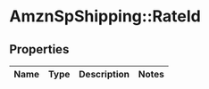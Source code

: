 # AmznSpShipping::RateId

## Properties
Name | Type | Description | Notes
------------ | ------------- | ------------- | -------------

